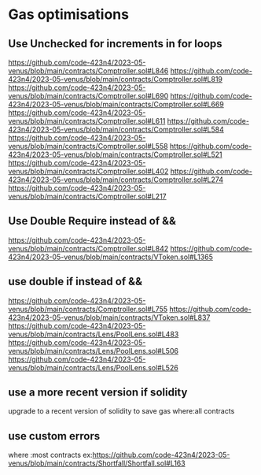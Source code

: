# Gas optimisations
##  Use Unchecked for increments in for loops
https://github.com/code-423n4/2023-05-venus/blob/main/contracts/Comptroller.sol#L846
https://github.com/code-423n4/2023-05-venus/blob/main/contracts/Comptroller.sol#L819
https://github.com/code-423n4/2023-05-venus/blob/main/contracts/Comptroller.sol#L690
https://github.com/code-423n4/2023-05-venus/blob/main/contracts/Comptroller.sol#L669
https://github.com/code-423n4/2023-05-venus/blob/main/contracts/Comptroller.sol#L611
https://github.com/code-423n4/2023-05-venus/blob/main/contracts/Comptroller.sol#L584
https://github.com/code-423n4/2023-05-venus/blob/main/contracts/Comptroller.sol#L558
https://github.com/code-423n4/2023-05-venus/blob/main/contracts/Comptroller.sol#L521
https://github.com/code-423n4/2023-05-venus/blob/main/contracts/Comptroller.sol#L402
https://github.com/code-423n4/2023-05-venus/blob/main/contracts/Comptroller.sol#L274
https://github.com/code-423n4/2023-05-venus/blob/main/contracts/Comptroller.sol#L217

## Use Double Require instead of &&
https://github.com/code-423n4/2023-05-venus/blob/main/contracts/Comptroller.sol#L842
https://github.com/code-423n4/2023-05-venus/blob/main/contracts/VToken.sol#L1365

## use double if instead of &&
https://github.com/code-423n4/2023-05-venus/blob/main/contracts/Comptroller.sol#L755
https://github.com/code-423n4/2023-05-venus/blob/main/contracts/VToken.sol#L837
https://github.com/code-423n4/2023-05-venus/blob/main/contracts/Lens/PoolLens.sol#L483
https://github.com/code-423n4/2023-05-venus/blob/main/contracts/Lens/PoolLens.sol#L506
https://github.com/code-423n4/2023-05-venus/blob/main/contracts/Lens/PoolLens.sol#L526

## use a more recent version if solidity
upgrade to a recent version of solidity to save gas
where:all contracts
## use custom errors
where :most contracts
ex:https://github.com/code-423n4/2023-05-venus/blob/main/contracts/Shortfall/Shortfall.sol#L163
